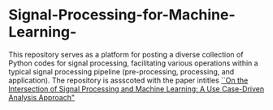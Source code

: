 # Signal-Processing-for-Machine-Learning-
This repository serves as a platform for posting a diverse collection of Python codes for signal processing, facilitating various operations within a typical signal processing pipeline (pre-processing, processing, and application). The repository is assscoted with the paper intitles
[``On the Intersection of Signal Processing and Machine Learning: A Use Case-Driven Analysis Approach"](https://arxiv.org/abs/2403.17181)
